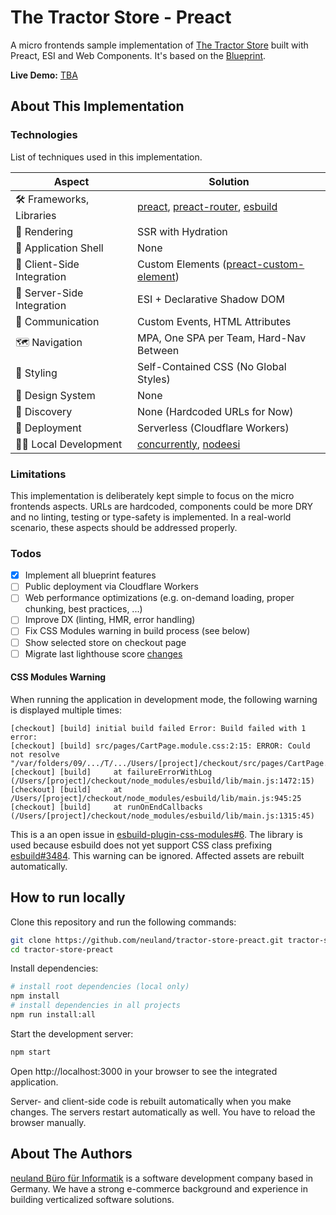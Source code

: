 # The Tractor Store - Preact

A micro frontends sample implementation of [The Tractor Store](https://micro-frontends.org/tractor-store/) built with Preact, ESI and Web Components. It's based on the [Blueprint](https://github.com/neuland/tractor-store-blueprint).

**Live Demo:** [TBA](#)

## About This Implementation

### Technologies

List of techniques used in this implementation.

| Aspect                     | Solution                                  |
| -------------------------- | ----------------------------------------- |
| 🛠️ Frameworks, Libraries   | [preact], [preact-router], [esbuild]      |
| 📝 Rendering               | SSR with Hydration                        |
| 🐚 Application Shell       | None                                      |
| 🧩 Client-Side Integration | Custom Elements ([preact-custom-element]) |
| 🧩 Server-Side Integration | ESI + Declarative Shadow DOM              |
| 📣 Communication           | Custom Events, HTML Attributes            |
| 🗺️ Navigation              | MPA, One SPA per Team, Hard-Nav Between   |
| 🎨 Styling                 | Self-Contained CSS (No Global Styles)     |
| 🍱 Design System           | None                                      |
| 🔮 Discovery               | None (Hardcoded URLs for Now)             |
| 🚚 Deployment              | Serverless (Cloudflare Workers)           |
| 👩‍💻 Local Development       | [concurrently], [nodeesi]                 |

[preact]: https://preactjs.com/
[preact-router]: https://github.com/preactjs/preact-router
[esbuild]: https://esbuild.github.io/
[preact-custom-element]: https://github.com/preactjs/preact-custom-element
[concurrently]: https://github.com/open-cli-tools/concurrently
[nodeesi]: https://github.com/Schibsted-Tech-Polska/nodesi

### Limitations

This implementation is deliberately kept simple to focus on the micro frontends aspects. URLs are hardcoded, components could be more DRY and no linting, testing or type-safety is implemented. In a real-world scenario, these aspects should be addressed properly.

### Todos

- [x] Implement all blueprint features
- [ ] Public deployment via Cloudflare Workers
- [ ] Web performance optimizations (e.g. on-demand loading, proper chunking, best practices, ...)
- [ ] Improve DX (linting, HMR, error handling)
- [ ] Fix CSS Modules warning in build process (see below)
- [ ] Show selected store on checkout page
- [ ] Migrate last lighthouse score [changes](https://github.com/neuland/tractor-store-blueprint/commit/d625f1892b9d5966b6a82c404a6d88be4bd98d56)

#### CSS Modules Warning

When running the application in development mode, the following warning is displayed multiple times:

```
[checkout] [build] initial build failed Error: Build failed with 1 error:
[checkout] [build] src/pages/CartPage.module.css:2:15: ERROR: Could not resolve "/var/folders/09/.../T/.../Users/[project]/checkout/src/pages/CartPage.css"
[checkout] [build]     at failureErrorWithLog (/Users/[project]/checkout/node_modules/esbuild/lib/main.js:1472:15)
[checkout] [build]     at /Users/[project]/checkout/node_modules/esbuild/lib/main.js:945:25
[checkout] [build]     at runOnEndCallbacks (/Users/[project]/checkout/node_modules/esbuild/lib/main.js:1315:45)
```

This is a an open issue in [esbuild-plugin-css-modules#6](https://github.com/koluch/esbuild-plugin-css-modules/issues/6).
The library is used because esbuild does not yet support CSS class prefixing [esbuild#3484](https://github.com/evanw/esbuild/issues/3484).
This warning can be ignored. Affected assets are rebuilt automatically.

## How to run locally

Clone this repository and run the following commands:

```bash
git clone https://github.com/neuland/tractor-store-preact.git tractor-store-preact
cd tractor-store-preact
```

Install dependencies:

```bash
# install root dependencies (local only)
npm install
# install dependencies in all projects
npm run install:all
```

Start the development server:

```bash
npm start
```

Open http://localhost:3000 in your browser to see the integrated application.

Server- and client-side code is rebuilt automatically when you make changes. The servers restart automatically as well. You have to reload the browser manually.

## About The Authors

[neuland Büro für Informatik](https://neuland-bfi.de/) is a software development company based in Germany. We have a strong e-commerce background and experience in building verticalized software solutions.

